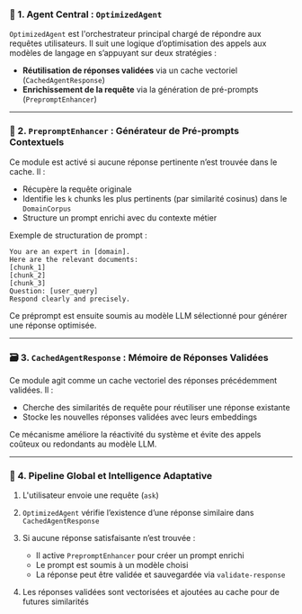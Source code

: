### 🧠 1. Agent Central : `OptimizedAgent`

`OptimizedAgent` est l'orchestrateur principal chargé de répondre aux requêtes utilisateurs. Il suit une logique d’optimisation des appels aux modèles de langage en s’appuyant sur deux stratégies :

* **Réutilisation de réponses validées** via un cache vectoriel (`CachedAgentResponse`)
* **Enrichissement de la requête** via la génération de pré-prompts (`PrepromptEnhancer`)

---

### 🧾 2. `PrepromptEnhancer` : Générateur de Pré-prompts Contextuels

Ce module est activé si aucune réponse pertinente n’est trouvée dans le cache. Il :

* Récupère la requête originale
* Identifie les `k` chunks les plus pertinents (par similarité cosinus) dans le `DomainCorpus`
* Structure un prompt enrichi avec du contexte métier

Exemple de structuration de prompt :

```plaintext
You are an expert in [domain].
Here are the relevant documents:
[chunk_1]
[chunk_2]
[chunk_3]
Question: [user_query]
Respond clearly and precisely.
```

Ce préprompt est ensuite soumis au modèle LLM sélectionné pour générer une réponse optimisée.

---

### 🗃️ 3. `CachedAgentResponse` : Mémoire de Réponses Validées

Ce module agit comme un cache vectoriel des réponses précédemment validées. Il :

* Cherche des similarités de requête pour réutiliser une réponse existante
* Stocke les nouvelles réponses validées avec leurs embeddings

Ce mécanisme améliore la réactivité du système et évite des appels coûteux ou redondants au modèle LLM.

---

### 🔄 4. Pipeline Global et Intelligence Adaptative

1. L'utilisateur envoie une requête (`ask`)
2. `OptimizedAgent` vérifie l’existence d’une réponse similaire dans `CachedAgentResponse`
3. Si aucune réponse satisfaisante n’est trouvée :

   * Il active `PrepromptEnhancer` pour créer un prompt enrichi
   * Le prompt est soumis à un modèle choisi
   * La réponse peut être validée et sauvegardée via `validate-response`
4. Les réponses validées sont vectorisées et ajoutées au cache pour de futures similarités

